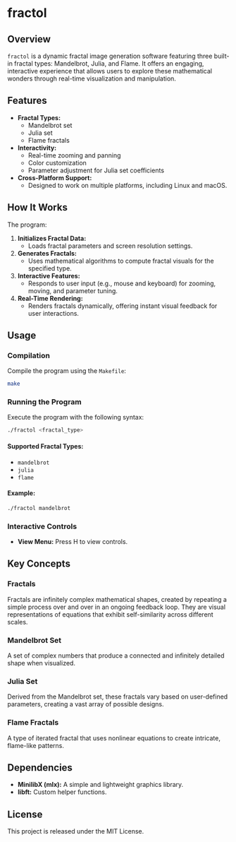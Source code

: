 # fractol

## Overview
`fractol` is a dynamic fractal image generation software featuring three built-in fractal types: Mandelbrot, Julia, and Flame. It offers an engaging, interactive experience that allows users to explore these mathematical wonders through real-time visualization and manipulation.

## Features
- **Fractal Types:**
  - Mandelbrot set
  - Julia set
  - Flame fractals
- **Interactivity:**
  - Real-time zooming and panning
  - Color customization
  - Parameter adjustment for Julia set coefficients
- **Cross-Platform Support:**
  - Designed to work on multiple platforms, including Linux and macOS.

## How It Works
The program:
1. **Initializes Fractal Data:**
   - Loads fractal parameters and screen resolution settings.
2. **Generates Fractals:**
   - Uses mathematical algorithms to compute fractal visuals for the specified type.
3. **Interactive Features:**
   - Responds to user input (e.g., mouse and keyboard) for zooming, moving, and parameter tuning.
4. **Real-Time Rendering:**
   - Renders fractals dynamically, offering instant visual feedback for user interactions.

## Usage
### Compilation
Compile the program using the `Makefile`:
```bash
make
```

### Running the Program
Execute the program with the following syntax:
```bash
./fractol <fractal_type>
```

#### Supported Fractal Types:
- `mandelbrot`
- `julia`
- `flame`

#### Example:
```bash
./fractol mandelbrot
```

### Interactive Controls
- **View Menu:** Press H to view controls.

## Key Concepts
### Fractals
Fractals are infinitely complex mathematical shapes, created by repeating a simple process over and over in an ongoing feedback loop. They are visual representations of equations that exhibit self-similarity across different scales.

### Mandelbrot Set
A set of complex numbers that produce a connected and infinitely detailed shape when visualized.

### Julia Set
Derived from the Mandelbrot set, these fractals vary based on user-defined parameters, creating a vast array of possible designs.

### Flame Fractals
A type of iterated fractal that uses nonlinear equations to create intricate, flame-like patterns.

## Dependencies
- **MinilibX (mlx):** A simple and lightweight graphics library.
- **libft:** Custom helper functions.

## License
This project is released under the MIT License.

